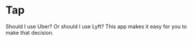 # Tap
Should I use Uber? Or should I use Lyft? This app makes it easy for you to make that decision.
